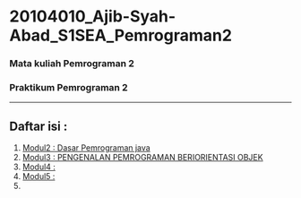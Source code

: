 # 20104010_Ajib-Syah-Abad_S1SEA_Pemrograman2
### Mata kuliah Pemrograman 2
### Praktikum Pemrograman 2

<hr>

## Daftar isi :
1. [Modul2 : Dasar Pemrograman java](https://github.com/ajep96/20104010_Ajib-Syah-Abad_S1SEA_Pemrograman2/tree/modul2)
2. [Modul3 : PENGENALAN PEMROGRAMAN BERIORIENTASI OBJEK](https://github.com/ajep96/20104010_Ajib-Syah-Abad_S1SEA_Pemrograman2/tree/modul3)
3. [Modul4 : ]()
4. [Modul5 : ]()
5. 
